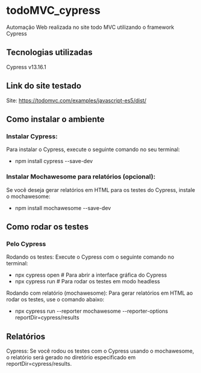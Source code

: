 # todoMVC_cypress
Automação Web realizada no site todo MVC  utilizando o framework Cypress

## Tecnologias utilizadas
Cypress v13.16.1

## Link do site testado
Site: https://todomvc.com/examples/javascript-es5/dist/

## Como instalar o ambiente
### Instalar Cypress:
  
Para instalar o Cypress, execute o seguinte comando no seu terminal:
- npm install cypress --save-dev

### Instalar Mochawesome para relatórios (opcional):
  
Se você deseja gerar relatórios em HTML para os testes do Cypress, instale o mochawesome:
- npm install mochawesome --save-dev

## Como rodar os testes
### Pelo Cypress
Rodando os testes: Execute o Cypress com o seguinte comando no terminal:

- npx cypress open  # Para abrir a interface gráfica do Cypress
- npx cypress run  # Para rodar os testes em modo headless

Rodando com relatório (mochawesome): Para gerar relatórios em HTML ao rodar os testes, use o comando abaixo:
- npx cypress run --reporter mochawesome --reporter-options reportDir=cypress/results

## Relatórios
Cypress: Se você rodou os testes com o Cypress usando o mochawesome, o relatório será gerado no diretório especificado em reportDir=cypress/results.

